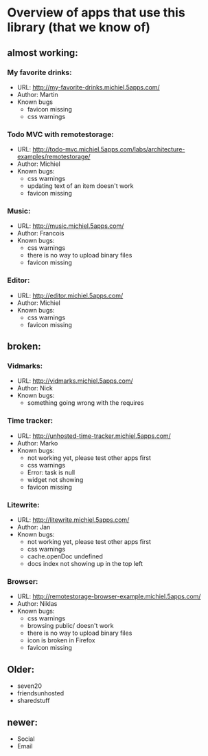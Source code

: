 # Overview of apps that use this library (that we know of)

## almost working:

### My favorite drinks:
* URL: http://my-favorite-drinks.michiel.5apps.com/
* Author: Martin
* Known bugs
  * favicon missing
  * css warnings

### Todo MVC with remotestorage:
* URL: http://todo-mvc.michiel.5apps.com/labs/architecture-examples/remotestorage/
* Author: Michiel
* Known bugs:
  * css warnings
  * updating text of an item doesn't work
  * favicon missing

### Music:
* URL: http://music.michiel.5apps.com/
* Author: Francois
* Known bugs:
  * css warnings
  * there is no way to upload binary files
  * favicon missing

### Editor:
* URL: http://editor.michiel.5apps.com/
* Author: Michiel
* Known bugs:
  * css warnings
  * favicon missing

## broken:

### Vidmarks:
* URL: http://vidmarks.michiel.5apps.com/
* Author: Nick
* Known bugs:
  * something going wrong with the requires

### Time tracker:
* URL: http://unhosted-time-tracker.michiel.5apps.com/
* Author: Marko
* Known bugs:
  * not working yet, please test other apps first
  * css warnings
  * Error: task is null
  * widget not showing
  * favicon missing

### Litewrite:
* URL: http://litewrite.michiel.5apps.com/
* Author: Jan
* Known bugs:
  * not working yet, please test other apps first
  * css warnings
  * cache.openDoc undefined
  * docs index not showing up in the top left

### Browser:
* URL: http://remotestorage-browser-example.michiel.5apps.com/
* Author: Niklas
* Known bugs:
  * css warnings
  * browsing public/ doesn't work
  * there is no way to upload binary files
  * icon is broken in Firefox
  * favicon missing

## Older:

* seven20
* friendsunhosted
* sharedstuff

## newer:

* Social
* Email
